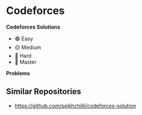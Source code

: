 # Codeforces

**Codeforces Solutions**

* 🟢 Easy
* 🟡 Medium
* 🔴 Hard 
* 👑 Master

**Problems**

<!-- table -->

## Similar Repositories

* https://github.com/seikhchilli/codeforces-solution